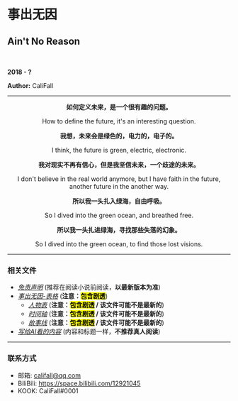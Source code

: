 # 事出无因

## Ain't No Reason

<br>

**2018 - ?**

**Author:** CaliFall

---

<div align='middle'>

**如何定义未来，是一个很有趣的问题。**

How to define the future, it's an interesting question.

**我想，未来会是绿色的，电力的，电子的。**

I think, the future is green, electric, electronic.

**我对现实不再有信心，但是我坚信未来，一个歧途的未来。**

I don't believe in the real world anymore, but I have faith in the future, another future in the another way.

**所以我一头扎入绿海，自由呼吸。**

So I dived into the green ocean, and breathed free.

**所以我一头扎进绿海，寻找那些失落的幻象。**

So I dived into the green ocean, to find those lost visions.

</div>

---

### 相关文件

- [*免责声明*](./资料/免责声明.md) (推荐在阅读小说前阅读，**以最新版本为准**)
- [*事出无因-表格*](./资料/事出无因-表格.xlsx) (**注意：<mark>包含剧透</mark>**)
  - [*人物表*](./资料/release/人物表.md) (**注意：<mark>包含剧透</mark> / 该文件可能不是最新的**)
  - [*时间轴*](./资料/release/时间轴.md) (**注意：<mark>包含剧透</mark> / 该文件可能不是最新的**)
  - [*故事线*](./资料/release/故事线表格.md) (**注意：<mark>包含剧透</mark> / 该文件可能不是最新的**)
- [*写给AI看的内容*](./资料/写给AI看的内容.md) (内容和标题一样，**不推荐真人阅读**)

---

### 联系方式

- 邮箱: <califall@qq.com>
- BiliBili: <https://space.bilibili.com/12921045>
- KOOK: CaliFall#0001
